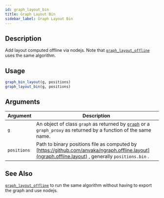 ```yaml
---
id: graph_layout_bin
title: Graph Layout Bin
sidebar_label: Graph Layout Bin
---
```


## Description

Add layout computed offline via nodejs.
 Note that [`graph_layout_offline`](#graphlayoutoffline) uses the same algorithm.


## Usage

```r
graph_bin_layout(g, positions)
graph_layout_bin(g, positions)
```


## Arguments

Argument      |Description
------------- |----------------
`g`     |     An object of class `graph` as returned by [`graph`](#graph) or a `graph_proxy`  as returned by a function of the same name.
`positions`     |     Path to binary positions file as computed by [https://github.com/anvaka/ngraph.offline.layout](ngraph.offline.layout) , generally `positions.bin` .


## See Also

[`graph_layout_offline`](#graphlayoutoffline) to run the same algorithm without
 having to export the graph and use nodejs.


